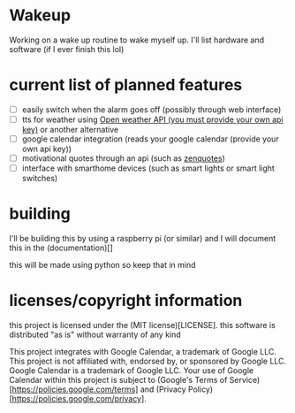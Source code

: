 # Wakeup
Working on a wake up routine to wake myself up. I'll list hardware and software (if I ever finish this lol)

# current list of planned features
- [ ] easily switch when the alarm goes off (possibly through web interface)
- [ ] tts for weather using [Open weather API (you must provide your own api key)](https://openweathermap.org/api) or another alternative
- [ ] google calendar integration (reads your google calendar (provide your own api key))
- [ ] motivational quotes through an api (such as [zenquotes](https://zenquotes.io/))
- [ ] interface with smarthome devices (such as smart lights or smart light switches)

# building
I'll be building this by using a raspberry pi (or similar) and I will document this in the (documentation)[]

this will be made using python so keep that in mind

# licenses/copyright information

this project is licensed under the (MIT license)[LICENSE]. this software is distributed "as is" without warranty of any kind

This project integrates with Google Calendar, a trademark of Google LLC. This project is not affiliated with, endorsed by, or sponsored by Google LLC. Google Calendar is a trademark of Google LLC. Your use of Google Calendar within this project is subject to (Google's Terms of Service)[https://policies.google.com/terms] and (Privacy Policy)[https://policies.google.com/privacy].
